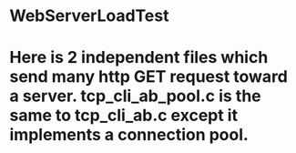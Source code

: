 # WebServerLoadTest
# Here is 2 independent files which send many http GET request toward a server. tcp_cli_ab_pool.c is the same to tcp_cli_ab.c except it implements a connection pool.
